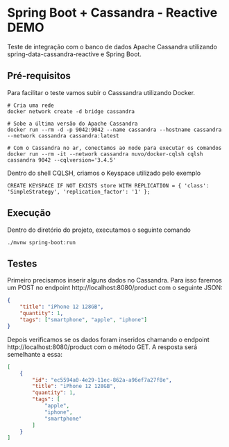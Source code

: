 # Spring Boot + Cassandra - Reactive DEMO

Teste de integração com o banco de dados Apache Cassandra utilizando spring-data-cassandra-reactive e Spring Boot.

## Pré-requisitos

Para facilitar o teste vamos subir o Casssandra utilizando Docker.

``` shell
# Cria uma rede
docker network create -d bridge cassandra

# Sobe a última versão do Apache Cassandra
docker run --rm -d -p 9042:9042 --name cassandra --hostname cassandra --network cassandra cassandra:latest

# Com o Cassandra no ar, conectamos ao node para executar os comandos
docker run --rm -it --network cassandra nuvo/docker-cqlsh cqlsh cassandra 9042 --cqlversion='3.4.5'
```

Dentro do shell CQLSH, criamos o Keyspace utilizado pelo exemplo

``` cassandraql
CREATE KEYSPACE IF NOT EXISTS store WITH REPLICATION = { 'class': 'SimpleStrategy', 'replication_factor': '1' };
```

## Execução

Dentro do diretório do projeto, executamos o seguinte comando

``` shell
./mvnw spring-boot:run
```

## Testes

Primeiro precisamos inserir alguns dados no Cassandra. Para isso faremos um POST no endpoint http://localhost:8080/product com o seguinte JSON:

``` json
{
    "title": "iPhone 12 128GB",
    "quantity": 1,
    "tags": ["smartphone", "apple", "iphone"]
}
```

Depois verificamos se os dados foram inseridos chamando o endpoint http://localhost:8080/product com o método GET. A resposta será semelhante a essa:

``` json
[
    {
        "id": "ec5594a0-4e29-11ec-862a-a96ef7a27f8e",
        "title": "iPhone 12 128GB",
        "quantity": 1,
        "tags": [
            "apple",
            "iphone",
            "smartphone"
        ]
    }
]
```
